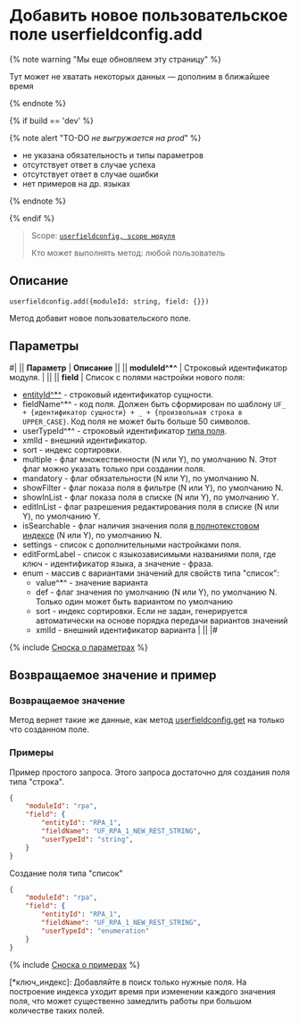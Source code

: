 # Добавить новое пользовательское поле userfieldconfig.add

{% note warning "Мы еще обновляем эту страницу" %}

Тут может не хватать некоторых данных — дополним в ближайшее время

{% endnote %}

{% if build == 'dev' %}

{% note alert "TO-DO _не выгружается на prod_" %}

- не указана обязательность и типы параметров
- отсутствует ответ в случае успеха
- отсутствует ответ в случае ошибки
- нет примеров на др. языках
  
{% endnote %}

{% endif %}

> Scope: [`userfieldconfig, scope модуля`](../../../../scopes/permissions.md)
>
> Кто может выполнять метод: любой пользователь

## Описание

```http
userfieldconfig.add({moduleId: string, field: {}})
```

Метод добавит новое пользовательского поле.

## Параметры

#|
|| **Параметр** | **Описание** ||
|| **moduleId^*^** | Строковый идентификатор модуля. | ||
|| **field** | Список с полями настройки нового поля:

- [entityId^*^](../entity-id.md) - строковый идентификатор сущности. 
- fieldName^*^ - код поля. Должен быть сформирован по шаблону `UF_ + {идентификатор сущности} + _ + {произвольная строка в UPPER_CASE}`. Код поля не может быть больше 50 символов. 
- userTypeId^*^ - строковый идентификатор [типа поля](../userfieldconfig/userfieldconfig-get-types.md). 
- xmlId - внешний идентификатор.
- sort - индекс сортировки.
- multiple - флаг множественности (N или Y), по умолчанию N. Этот флаг можно указать только при создании поля.
- mandatory - флаг обязательности (N или Y), по умолчанию N.
- showFilter - флаг показа поля в фильтре (N или Y), по умолчанию N.
- showInList - флаг показа поля в списке (N или Y), по умолчанию Y.
- editInList - флаг разрешения редактирования поля в списке (N или Y), по умолчанию Y.
- isSearchable - флаг наличия значения поля [в полнотекстовом индексе](*ключ_индекс) (N или Y), по умолчанию N.
- settings - список с дополнительными настройками поля.
- editFormLabel - список с языкозависимыми названиями поля, где ключ - идентификатор языка, а значение - фраза.
- enum - массив с вариантами значений для свойств типа "список":
    - value^*^ - значение варианта
    - def - флаг значения по умолчанию (N или Y), по умолчанию N. Только один может быть вариантом по умолчанию
    - sort - индекс сортировки. Если не задан, генерируется автоматически на основе порядка передачи вариантов значений
    - xmlId - внешний идентификатор варианта | ||
|#

{% include [Сноска о параметрах](../../../../../_includes/required.md) %}

## Возвращаемое значение и пример

### Возвращаемое значение

Метод вернет такие же данные, как метод [userfieldconfig.get](userfieldconfig-get.md) на только что созданном поле.

### Примеры

Пример простого запроса. Этого запроса достаточно для создания поля типа "строка".

```json
{
    "moduleId": "rpa",
    "field": {
        "entityId": "RPA_1",
        "fieldName": "UF_RPA_1_NEW_REST_STRING",
        "userTypeId": "string",
    }
}
```

Создание поля типа "список"

```json
{
    "moduleId": "rpa",
    "field": {
        "entityId": "RPA_1",
        "fieldName": "UF_RPA_1_NEW_REST_STRING",
        "userTypeId": "enumeration"
    }
}
```

{% include [Сноска о примерах](../../../../../_includes/examples.md) %}

[*ключ_индекс]: Добавляйте в поиск только нужные поля. На построение индекса уходит время при изменении каждого значения поля, что может существенно замедлить работы при большом количестве таких полей.